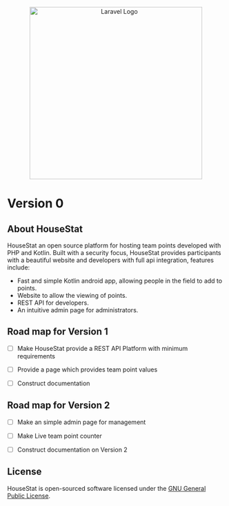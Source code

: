 <p align="center"><a href="https://laravel.com" target="_blank"><img src="https://raw.githubusercontent.com/Jm15itch/HouseStat/main/logo.png" width="400" alt="Laravel Logo"></a></p>

# Version 0


## About HouseStat

HouseStat an open source platform for hosting team points developed with PHP and Kotlin. Built with a security focus, HouseStat provides participants with a beautiful website and developers with full api integration, features include:

- Fast and simple Kotlin android app, allowing people in the field to add to points.
- Website to allow the viewing of points.
- REST API for developers.
- An intuitive admin page for administrators.


## Road map for Version 1

- [ ] Make HouseStat provide a REST API Platform with minimum requirements
- [ ] Provide a page which provides team point values
- [ ] Construct documentation


## Road map for Version 2

- [ ] Make an simple admin page for management
- [ ] Make Live team point counter
- [ ] Construct documentation on Version 2


## License

HouseStat is open-sourced software licensed under the [GNU General Public License](https://opensource.org/licenses/GPL-3.0).
